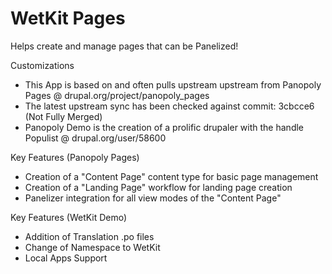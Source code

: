 WetKit Pages
==============
Helps create and manage pages that can be Panelized!

Customizations
* This App is based on and often pulls upstream upstream from Panopoly Pages @ drupal.org/project/panopoly_pages
* The latest upstream sync has been checked against commit: 3cbcce6 (Not Fully Merged)
* Panopoly Demo is the creation of a prolific drupaler with the handle Populist @ drupal.org/user/58600

Key Features (Panopoly Pages)
* Creation of a "Content Page" content type for basic page management
* Creation of a "Landing Page" workflow for landing page creation
* Panelizer integration for all view modes of the "Content Page"

Key Features (WetKit Demo)
* Addition of Translation .po files
* Change of Namespace to WetKit
* Local Apps Support
